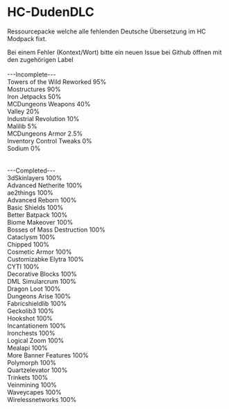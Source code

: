# HC-DudenDLC
Ressourcepacke welche alle fehlenden Deutsche Übersetzung im HC Modpack fixt.

Bei einem Fehler (Kontext/Wort) bitte ein neuen Issue bei Github öffnen mit den zugehörigen Label
<br />
<br />
---Incomplete--- <br />
Towers of the Wild Reworked 95% <br />
Mostructures 90% <br />
Iron Jetpacks 50% <br />
MCDungeons Weapons 40% <br />
Valley 20% <br />
Industrial Revolution 10% <br />
Malilib 5% <br />
MCDungeons Armor 2.5% <br />
Inventory Control Tweaks 0% <br />
Sodium 0% <br />
<br />
<br />
---Completed--- <br />
3dSkinlayers 100% <br />
Advanced Netherite 100% <br />
ae2things 100% <br />
Advanced Reborn 100% <br />
Basic Shields 100% <br />
Better Batpack 100% <br />
Biome Makeover 100% <br />
Bosses of Mass Destruction 100% <br />
Cataclysm 100% <br />
Chipped 100% <br />
Cosmetic Armor 100% <br />
Customizabke Elytra 100% <br />
CYTI 100% <br />
Decorative Blocks 100% <br />
DML Simularcrum 100% <br />
Dragon Loot 100% <br />
Dungeons Arise 100% <br />
Fabricshieldlib 100% <br />
Geckolib3 100% <br />
Hookshot 100% <br />
Incantationem 100% <br />
Ironchests 100% <br />
Logical Zoom 100% <br />
Mealapi 100% <br />
More Banner Features 100% <br />
Polymorph 100% <br />
Quartzelevator 100% <br />
Trinkets 100% <br />
Veinmining 100% <br />
Waveycapes 100% <br />
Wirelessnetworks 100% <br />
